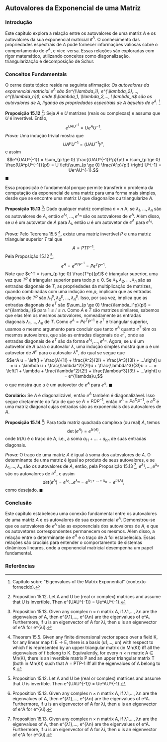 ## Autovalores da Exponencial de uma Matriz

### Introdução
Este capítulo explora a relação entre os autovalores de uma matriz $A$ e os autovalores da sua exponencial matricial $e^A$. O conhecimento das propriedades espectrais de $A$ pode fornecer informações valiosas sobre o comportamento de $e^A$, e vice-versa. Essas relações são exploradas com rigor matemático, utilizando conceitos como diagonalização, triangularização e decomposição de Schur.

### Conceitos Fundamentais
O cerne deste tópico reside na seguinte afirmação: *Os autovalores da exponencial matricial $e^A$ são $e^{\\lambda_1}, e^{\\lambda_2},..., e^{\\lambda_n}$, onde $\\lambda_1, \\lambda_2,..., \\lambda_n$ são os autovalores de $A$, ligando as propriedades espectrais de A àquelas de $e^A$.* [^1]

**Proposição 15.12** [^19]: Seja $A$ e $U$ matrizes (reais ou complexas) e assuma que $U$ é invertível. Então,
$$e^{UAU^{-1}} = Ue^AU^{-1}.$$
*Prova:* Uma indução trivial mostra que
$$UA^pU^{-1} = (UAU^{-1})^p,$$
e assim
$$e^{UAU^{-1}} = \sum_{p \ge 0} \frac{(UAU^{-1})^p}{p!} = \sum_{p \ge 0} \frac{UA^pU^{-1}}{p!} = U \left(\sum_{p \ge 0} \frac{A^p}{p!} \right) U^{-1} = Ue^AU^{-1}.$$ $\blacksquare$

Essa proposição é fundamental porque permite transferir o problema da computação da exponencial de uma matriz para uma forma mais simples, desde que se encontre uma matriz $U$ que diagonalize ou triangularize $A$.

**Proposição 15.13** [^20]: Dado qualquer matriz complexa $n \times n$ A, se $\lambda_1,..., \lambda_n$ são os autovalores de $A$, então $e^{\lambda_1},..., e^{\lambda_n}$ são os autovalores de $e^A$. Além disso, se $u$ é um autovetor de $A$ para $\lambda_i$, então $u$ é um autovetor de $e^A$ para $e^{\lambda_i}$.

*Prova:* Pelo Teorema 15.5 [^9], existe uma matriz invertível $P$ e uma matriz triangular superior $T$ tal que
$$A = PTP^{-1}.$$
Pela Proposição 15.12 [^19],
$$e^A = e^{PTP^{-1}} = Pe^TP^{-1}.$$
Note que $e^T = \sum_{p \ge 0} \frac{T^p}{p!}$ é triangular superior, uma vez que $T^p$ é triangular superior para todo $p \ge 0$. Se $\lambda_1, \lambda_2,..., \lambda_n$ são as entradas diagonais de $T$, as propriedades da multiplicação de matrizes, quando combinadas com uma indução em $p$, implicam que as entradas diagonais de $T^p$ são $\lambda_1^p, \lambda_2^p,..., \lambda_n^p$. Isso, por sua vez, implica que as entradas diagonais de $e^T$ são $\sum_{p \ge 0} \frac{\lambda_i^p}{p!} = e^{\lambda_i}$ para $1 \le i \le n$. Como $A$ e $T$ são matrizes similares, sabemos que elas têm os mesmos autovalores, nomeadamente as entradas diagonais $\lambda_1,..., \lambda_n$ de $T$. Como $e^A = Pe^TP^{-1}$ e $e^T$ é triangular superior, usamos o mesmo argumento para concluir que tanto $e^A$ quanto $e^T$ têm os mesmos autovalores, que são as entradas diagonais de $e^T$, onde as entradas diagonais de $e^T$ são da forma $e^{\lambda_1},..., e^{\lambda_n}$.
Agora, se $u$ é um autovetor de $A$ para o autovalor $\lambda$, uma indução simples mostra que $u$ é um autovetor de $A^n$ para o autovalor $\lambda^n$, do qual se segue que
$$e^A u = \left[I + \frac{A}{1!} + \frac{A^2}{2!} + \frac{A^3}{3!} + ...\right] u = u + \lambda u + \frac{\lambda^2}{2!}u + \frac{\lambda^3}{3!}u + ... = \left[1 + \lambda + \frac{\lambda^2}{2!} + \frac{\lambda^3}{3!} + ...\right] u = e^{\lambda}u,$$
o que mostra que $u$ é um autovetor de $e^A$ para $e^{\lambda}$. $\blacksquare$

**Corolário:** Se $A$ é diagonalizável, então $e^A$ também é diagonalizável. Isso segue diretamente do fato de que se $A = PDP^{-1}$, então $e^A = Pe^DP^{-1}$, e $e^D$ é uma matriz diagonal cujas entradas são as exponenciais dos autovalores de $A$.

**Proposição 15.14** [^20]: Para toda matriz quadrada complexa (ou real) $A$, temos
$$\det(e^A) = e^{\text{tr}(A)},$$
onde tr(A) é o traço de A, i.e., a soma $a_{11} + ... + a_{nn}$ de suas entradas diagonais.

*Prova:* O traço de uma matriz $A$ é igual à soma dos autovalores de $A$. O determinante de uma matriz é igual ao produto de seus autovalores, e se $\lambda_1, ..., \lambda_n$ são os autovalores de $A$, então, pela Proposição 15.13 [^20], $e^{\lambda_1}, ..., e^{\lambda_n}$ são os autovalores de $e^A$, e assim
$$det(e^A) = e^{\lambda_1} ... e^{\lambda_n} = e^{\lambda_1 + ... + \lambda_n} = e^{tr(A)},$$
como desejado. $\blacksquare$

### Conclusão
Este capítulo estabeleceu uma conexão fundamental entre os autovalores de uma matriz $A$ e os autovalores de sua exponencial $e^A$. Demonstrou-se que os autovalores de $e^A$ são as exponenciais dos autovalores de $A$, e que os autovetores correspondentes permanecem os mesmos. Além disso, a relação entre o determinante de $e^A$ e o traço de $A$ foi estabelecida. Essas relações são cruciais para entender o comportamento de sistemas dinâmicos lineares, onde a exponencial matricial desempenha um papel fundamental.

### Referências
[^1]: Capítulo sobre "Eigenvalues of the Matrix Exponential" (contexto fornecido).
[^9]: Theorem 15.5. Given any finite dimensional vector space over a field K, for any linear map f: E → E, there is a basis (u1,..., un) with respect to which f is represented by an upper triangular matrix (in Mn(K)) iff all the eigenvalues of f belong to K. Equivalently, for every n × n matrix A ∈ Mn(K), there is an invertible matrix P and an upper triangular matrix T (both in Mn(K)) such that A = PTP-1 iff all the eigenvalues of A belong to K.
[^19]: Proposition 15.12. Let A and U be (real or complex) matrices and assume that U is invertible. Then e^{UAU^{-1}} = Ue^AU^{-1}.
[^20]: Proposition 15.13. Given any complex n × n matrix A, if λ1,..., λn are the eigenvalues of A, then e^{λ1},..., e^{λn} are the eigenvalues of e^A. Furthermore, if u is an eigenvector of A for λi, then u is an eigenvector of e^A for e^{λi}.
<!-- END -->